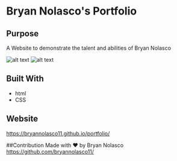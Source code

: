 # Bryan Nolasco's Portfolio

## Purpose
A Website to demonstrate the talent and abilities of Bryan Nolasco

![alt text](/assets/images/Screenshot1.png)
![alt text](/assets/images/Screenshot2.png)

## Built With
* html
* CSS

## Website
https://bryannolasco11.github.io/portfolio/


##Contribution
Made with ❤️ by Bryan Nolasco
https://github.com/bryannolasco11/

